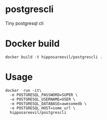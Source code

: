 # postgrescli
Tiny postgresql cli

# Docker build

```
docker build -t hipposareevil/postgrescli .
```

# Usage

```
docker  run -it\
  -e POSTGRESQL_PASSWORD=SUPER \
  -e POSTGRESQL_USERNAME=USER \
  -e POSTGRESQL_DATABASE=awesomedb \
  -e POSTGRESQL_HOST=some_url \
  hipposareevil/postgrescli
```

